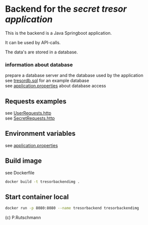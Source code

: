 # Backend for the _secret tresor application_

This is the backend is a Java Springboot application.

It can be used by API-calls.

The data's are stored in a database.

### information about database

prepare a database server and the database used by the application<br>
see [tresordb.sql](tresordb.sql) for an example database<br>
see [application.properties](src/main/resources/application.properties) about database access

## Requests examples

see [UserRequests.http](httprequest/UserRequests.http)<br>
see [SecretRequests.http](httprequest/SecretRequests.http)

## Environment variables

see [application.properties](src/main/resources/application.properties)

## Build image

see Dockerfile

```Bash
docker build -t tresorbackendimg .
```



## Start container local

```Bash
docker run -p 8080:8080 --name tresorbackend tresorbackendimg
```

(c) P.Rutschmann
